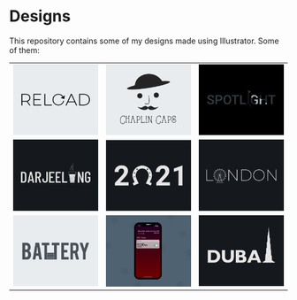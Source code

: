 # Designs
This repository contains some of my designs made using Illustrator.
Some of them:
<table>
    <tr>
      <td><img src="2020-11/png/25.11.2020.png"></td>
      <td><img src="2020-11/png/18.11.2020.png"></td>
      <td><img src="2020-11/png/21.11.2020.png"></td>
    </tr>
    <tr>
      <td><img src="2020-12/png/31.12.2020.png"></td>
      <td><img src="2021-01/png/01.01.2021.png"></td>
      <td><img src="2020-12/png/16.12.2020.png"></td>
    </tr>
    <tr>
      <td><img src="2020-11/png/28.11.2020.png"></td>
      <td><img src="2020-11/png/19.11.2020 - 2.png"></td>
      <td><img src="2020-12/png/14.12.2020.png"></td>
    </tr>
</table>
